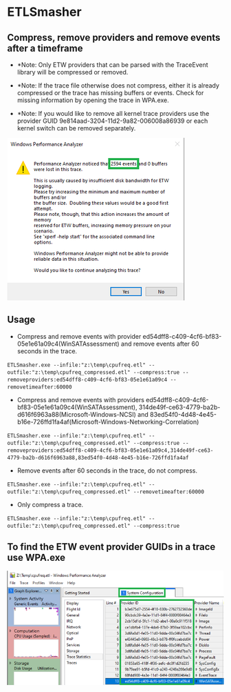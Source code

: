 # ETLSmasher

## Compress, remove providers and remove events after a timeframe

- *Note: Only ETW providers that can be parsed with the TraceEvent library will be compressed or removed.

- *Note: If the trace file otherwise does not compress, either it is already compressed or the trace has missing buffers or events. Check for missing information by opening the trace in WPA.exe.

- *Note: If you would like to remove all kernel trace providers use the provider GUID 9e814aad-3204-11d2-9a82-006008a86939 or each kernel switch can be removed separately.

![Missing Buffers and Events](etlsmasher_buff_events.png)

## Usage

- Compress and remove events with provider ed54dff8-c409-4cf6-bf83-05e1e61a09c4(WinSATAssessment) and remove events after 60 seconds in the trace.

`ETLSmasher.exe --infile:"z:\temp\cpufreq.etl" --outfile:"z:\temp\cpufreq_compressed.etl" --compress:true --removeproviders:ed54dff8-c409-4cf6-bf83-05e1e61a09c4 --removetimeafter:60000`

- Compress and remove events with providers ed54dff8-c409-4cf6-bf83-05e1e61a09c4(WinSATAssessment), 314de49f-ce63-4779-ba2b-d616f6963a88(Microsoft-Windows-NCSI) and 83ed54f0-4d48-4e45-b16e-726ffd1fa4af(Microsoft-Windows-Networking-Correlation)
  
`ETLSmasher.exe --infile:"z:\temp\cpufreq.etl" --outfile:"z:\temp\cpufreq_compressed.etl" --compress:true --removeproviders:ed54dff8-c409-4cf6-bf83-05e1e61a09c4,314de49f-ce63-4779-ba2b-d616f6963a88,83ed54f0-4d48-4e45-b16e-726ffd1fa4af`

- Remove events after 60 seconds in the trace, do not compress.

`ETLSmasher.exe --infile:"z:\temp\cpufreq.etl" --outfile:"z:\temp\cpufreq_compressed.etl" --removetimeafter:60000`

- Only compress a trace.

`ETLSmasher.exe --infile:"z:\temp\cpufreq.etl" --outfile:"z:\temp\cpufreq_compressed.etl" --compress:true`

## To find the ETW event provider GUIDs in a trace use WPA.exe

![ETLSmasher](etlsmasher1.png)
